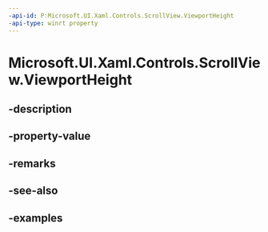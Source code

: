 ```yaml
---
-api-id: P:Microsoft.UI.Xaml.Controls.ScrollView.ViewportHeight
-api-type: winrt property
---
```


# Microsoft.UI.Xaml.Controls.ScrollView.ViewportHeight

<!--
public double ViewportHeight { get; }
-->


## -description

## -property-value

## -remarks

## -see-also

## -examples



